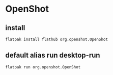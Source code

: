 # OpenShot

## install
```sh
flatpak install flathub org.openshot.OpenShot
```

## default alias run desktop-run
```sh
flatpak run org.openshot.OpenShot
```
